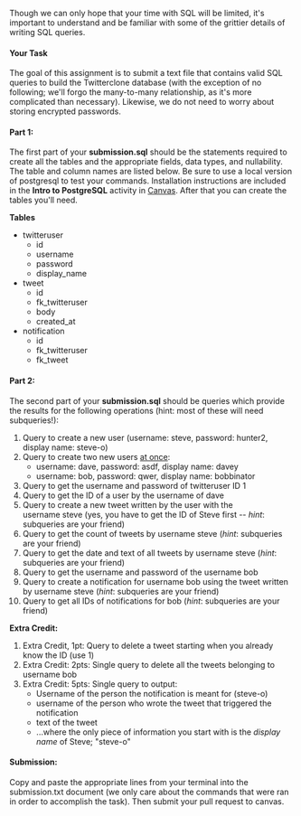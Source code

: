 <!-- 
References:
https://www.postgresql.org/docs/8.3/ddl-constraints.html#DDL-CONSTRAINTS-FK

https://www.postgresqltutorial.com/postgresql-insert-multiple-rows/

https://www.w3schools.com/sql/sql_select.asp

https://www.w3schools.com/sql/sql_where.asp

https://www.w3schools.com/sql/sql_orderby.asp

https://docs.python.org/3/library/sqlite3.html

https://sqlite.org/autoinc.html

https://docs.python.org/3/library/sqlite3.html

 -->


Though we can only hope that your time with SQL will be limited, it's important to understand and be familiar with some of the grittier details of writing SQL queries.

#### **Your Task**

The goal of this assignment is to submit a text file that contains valid SQL queries to build the Twitterclone database (with the exception of no following; we'll forgo the many-to-many relationship, as it's more complicated than necessary). Likewise, we do not need to worry about storing encrypted passwords.

#### **Part 1:**

The first part of your **submission.sql** should be the statements required to create all the tables and the appropriate fields, data types, and nullability. The table and column names are listed below. Be sure to use a local version of postgresql to test your commands. Installation instructions are included in the **Intro to PostgreSQL** activity in [Canvas](https://my.kenzie.academy). After that you can create the tables you'll need.

**Tables**
* twitteruser
  * id
  * username
  * password 
  * display_name
* tweet
  * id 
  * fk_twitteruser 
  * body 
  * created_at
* notification
  * id
  * fk_twitteruser
  * fk_tweet

#### **Part 2:**

The second part of your **submission.sql** should be queries which provide the results for the following operations (hint: most of these will need subqueries!):

1.  Query to create a new user (username: steve, password: hunter2, display name: steve-o)
2.  Query to create two new users <span style="text-decoration: underline;">at once</span>: 
    *   username: dave, password: asdf, display name: davey
    *   username: bob, password: qwer, display name: bobbinator
3.  Query to get the username and password of twitteruser ID 1
4.  Query to get the ID of a user by the username of dave
5.  Query to create a new tweet written by the user with the username steve (yes, you have to get the ID of Steve first -- _hint_: subqueries are your friend)
6.  <span>Query to g</span>et the count of tweets by username steve (<span>_hint_: subqueries are your friend</span>)
7.  Query to get the date and text of all tweets <span>by username steve (_hint_: subqueries are your friend)</span>
8.  Query to get the username and password of the username bob
9.  Query to create a notification for username bob using the tweet written by username steve (<span>_hint_: subqueries are your friend</span>)
10.  Query to get all IDs of notifications for bob (<span>_hint_: subqueries are your friend</span>)

**Extra Credit:**

1.  Extra Credit, 1pt: Query to delete a tweet starting when you already know the ID (use 1)
2.  Extra Credit: 2pts: Single query to delete all the tweets belonging to username bob
3.  Extra Credit: 5pts: Single query to output:
    *   Username of the person the notification is meant for (steve-o)
    *   username of the person who wrote the tweet that triggered the notification
    *   text of the tweet
    *   ...where the only piece of information you start with is the _display name_ of Steve; "steve-o"

#### **Submission:**
Copy and paste the appropriate lines from your terminal into the submission.txt document (we only care about the commands that were ran in order to accomplish the task).  Then submit your pull request to canvas.

